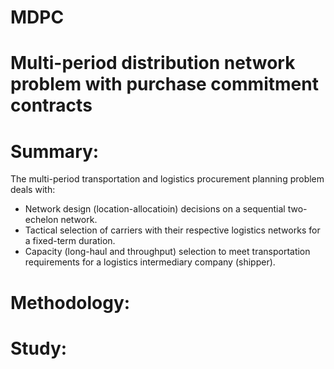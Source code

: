 # MDPC
# Multi-period distribution network problem with purchase commitment contracts

# Summary:
The multi-period transportation and logistics procurement planning problem deals with: 
- Network design (location-allocatioin) decisions on a sequential two-echelon network. 
- Tactical selection of carriers with their respective logistics networks for a fixed-term duration.
- Capacity (long-haul and throughput) selection to meet transportation requirements 
for a logistics intermediary company (shipper).


# Methodology:




# Study:

